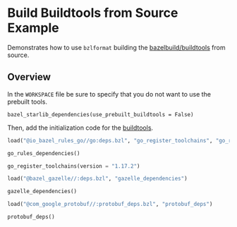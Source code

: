 # Build Buildtools from Source Example

Demonstrates how to use `bzlformat` building the
[bazelbuild/buildtools](https://github.com/bazelbuild/buildtools) from source.

## Overview

In the `WORKSPACE` file be sure to specify that you do not want to use the prebuilt tools.

```pytyhon
bazel_starlib_dependencies(use_prebuilt_buildtools = False)
```

Then, add the initialization code for the [buildtools](https://github.com/bazelbuild/buildtools).

```python
load("@io_bazel_rules_go//go:deps.bzl", "go_register_toolchains", "go_rules_dependencies")

go_rules_dependencies()

go_register_toolchains(version = "1.17.2")

load("@bazel_gazelle//:deps.bzl", "gazelle_dependencies")

gazelle_dependencies()

load("@com_google_protobuf//:protobuf_deps.bzl", "protobuf_deps")

protobuf_deps()
```


